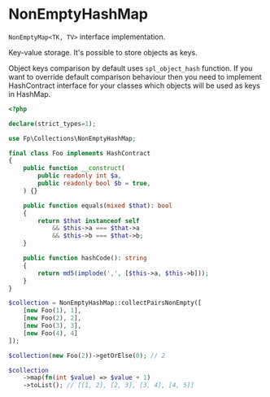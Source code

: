 # NonEmptyHashMap

```NonEmptyMap<TK, TV>``` interface implementation.

Key-value storage.
It's possible to store objects as keys.

Object keys comparison by default uses ```spl_object_hash``` function. If you want to override default comparison behaviour then you need to implement HashContract interface for your classes which objects will be used as keys in HashMap.

```php
<?php

declare(strict_types=1);

use Fp\Collections\NonEmptyHashMap;

final class Foo implements HashContract
{
    public function __construct(
        public readonly int $a,
        public readonly bool $b = true,
    ) {}

    public function equals(mixed $that): bool
    {
        return $that instanceof self
            && $this->a === $that->a
            && $this->b === $that->b;
    }

    public function hashCode(): string
    {
        return md5(implode(',', [$this->a, $this->b]));
    }
}

$collection = NonEmptyHashMap::collectPairsNonEmpty([
    [new Foo(1), 1],
    [new Foo(2), 2],
    [new Foo(3), 3],
    [new Foo(4), 4]
]);

$collection(new Foo(2))->getOrElse(0); // 2

$collection
    ->map(fn(int $value) => $value + 1)
    ->toList(); // [[1, 2], [2, 3], [3, 4], [4, 5]]
```

